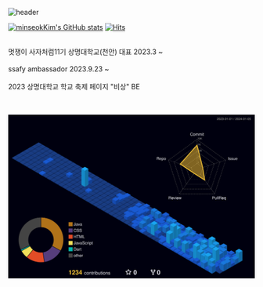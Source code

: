 ![header](https://capsule-render.vercel.app/api?type=waving&height=200&text=MinseokKim&fontSize=40&fontAlign=80&fontAlignY=40&color=gradient)

[![minseokKim's GitHub stats](https://github-readme-stats.vercel.app/api?username=minseokKim6823&theme=dark)](https://github.com/minseokKim6823/github-readme-stats)
[![Hits](https://hits.seeyoufarm.com/api/count/incr/badge.svg?url=https%3A%2F%2Fgithub.com%2F%2520minseokKim6823%2Fhit-counter&count_bg=%2301DAEF&title_bg=%23555555&icon=&icon_color=%23C0A8A8&title=hits&edge_flat=false)](https://hits.seeyoufarm.com)

<br/>
멋쟁이 사자처럼11기 상명대학교(천안) 대표 2023.3 ~
<br/><br/>
ssafy ambassador 2023.9.23 ~
<br/><br/>
2023 상명대학교 학교 축제 페이지 "비상" BE
<br/><br/><br/>


![](./profile-3d-contrib/profile-night-view.svg)
